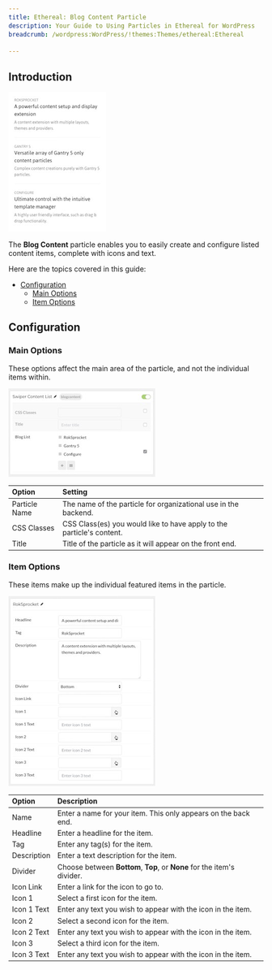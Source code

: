 ```yaml
---
title: Ethereal: Blog Content Particle
description: Your Guide to Using Particles in Ethereal for WordPress
breadcrumb: /wordpress:WordPress/!themes:Themes/ethereal:Ethereal

---
```


## Introduction

![](assets/particle_blogcontent1.jpeg)

The **Blog Content** particle enables you to easily create and configure listed content items, complete with icons and text.

Here are the topics covered in this guide:

* [Configuration](#configuration)
    - [Main Options](#main-options)
    - [Item Options](#item-options)

## Configuration

### Main Options 

These options affect the main area of the particle, and not the individual items within.

![](assets/particle_blogcontent2.jpeg)

| Option           | Setting                                                               |
| :-----           | :-----                                                                |
| Particle Name    | The name of the particle for organizational use in the backend.       |
| CSS Classes      | CSS Class(es) you would like to have apply to the particle's content. |
| Title            | Title of the particle as it will appear on the front end.             |

### Item Options

These items make up the individual featured items in the particle.

![](assets/particle_blogcontent3.jpeg)

| Option      | Description                                                             |
| :-----      | :-----                                                                  |
| Name        | Enter a name for your item. This only appears on the back end.          |
| Headline    | Enter a headline for the item.                                          |
| Tag         | Enter any tag(s) for the item.                                          |
| Description | Enter a text description for the item.                                  |
| Divider     | Choose between **Bottom**, **Top**, or **None** for the item's divider. |
| Icon Link   | Enter a link for the icon to go to.                                     |
| Icon 1      | Select a first icon for the item.                                       |
| Icon 1 Text | Enter any text you wish to appear with the icon in the item.            |
| Icon 2      | Select a second icon for the item.                                      |
| Icon 2 Text | Enter any text you wish to appear with the icon in the item.            |
| Icon 3      | Select a third icon for the item.                                       |
| Icon 3 Text | Enter any text you wish to appear with the icon in the item.            |